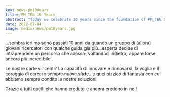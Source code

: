```yaml
---
key: news-pm10years
title: PM_TEN 10 Years
abstract: "Today we celebrate 10 years since the foundation of PM_TEN Srl. A long and fascinating journey, far from over: always on the spot!"
date: 2022-07-04
image: media/news/pm10years.jpg
---
```


...sembra ieri ma sono passati 10 anni da quando un gruppo di (allora) giovani ricercatori con qualche guida già più...esperta decise di intraprendere un percorso che adesso, voltandosi indietro, appare forse ancora più incredibile .

Le nostre carte vincenti? La capacità di innovare e rinnovarsi, la voglia e il coraggio di cercare sempre nuove sfide...e quel pizzico di fantasia con cui abbiamo sempre condito le nostre soluzioni.

Grazie a tutti quelli che hanno creduto e ancora credono in noi!